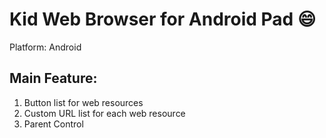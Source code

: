 # Kid Web Browser for Android Pad 😄

Platform: Android

## Main Feature:

1. Button list for web resources
2. Custom URL list for each web resource
3. Parent Control
